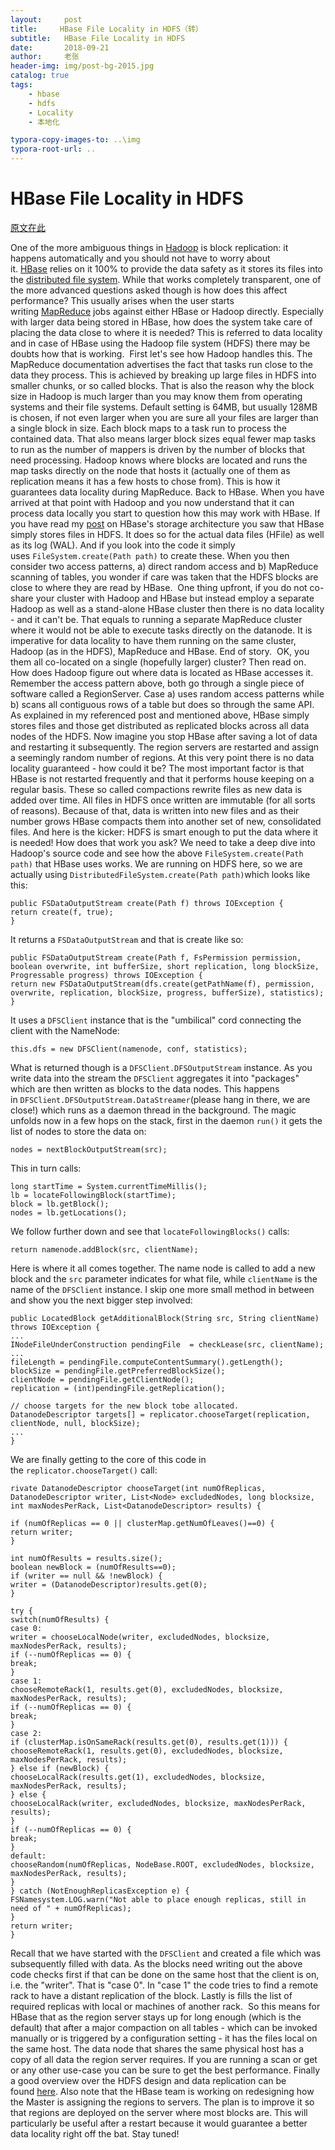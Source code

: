 ```yaml
---
layout:     post
title:     HBase File Locality in HDFS（转）
subtitle:   HBase File Locality in HDFS
date:       2018-09-21
author:     老张
header-img: img/post-bg-2015.jpg
catalog: true
tags:
    - hbase
    - hdfs
    - Locality
    - 本地化

typora-copy-images-to: ..\img
typora-root-url: ..
---
```


# HBase File Locality in HDFS

[原文在此](http://www.larsgeorge.com/2010/05/hbase-file-locality-in-hdfs.html)  

One of the more ambiguous things in [Hadoop](http://hadoop.apache.org/common/) is block replication: it happens automatically and you should not have to worry about it. [HBase](http://hadoop.apache.org/hbase/) relies on it 100% to provide the data safety as it stores its files into the [distributed file system](http://www.larsgeorge.com/2009/10/hbase-architecture-101-storage.html). While that works completely transparent, one of the more advanced questions asked though is how does this affect performance? This usually arises when the user starts writing [MapReduce](http://hadoop.apache.org/mapreduce/) jobs against either HBase or Hadoop directly. Especially with larger data being stored in HBase, how does the system take care of placing the data close to where it is needed? This is referred to data locality and in case of HBase using the Hadoop file system (HDFS) there may be doubts how that is working.   First let's see how Hadoop handles this. The MapReduce documentation advertises the fact that tasks run close to the data they process. This is achieved by breaking up large files in HDFS into smaller chunks, or so called blocks. That is also the reason why the block size in Hadoop is much larger than you may know them from operating systems and their file systems. Default setting is 64MB, but usually 128MB is chosen, if not even larger when you are sure all your files are larger than a single block in size. Each block maps to a task run to process the contained data. That also means larger block sizes equal fewer map tasks to run as the number of mappers is driven by the number of blocks that need processing. Hadoop knows where blocks are located and runs the map tasks directly on the node that hosts it (actually one of them as replication means it has a few hosts to chose from). This is how it guarantees data locality during MapReduce.  Back to HBase. When you have arrived at that point with Hadoop and you now understand that it can process data locally you start to question how this may work with HBase. If you have read my [post](http://www.larsgeorge.com/2009/10/hbase-architecture-101-storage.html) on HBase's storage architecture you saw that HBase simply stores files in HDFS. It does so for the actual data files (HFile) as well as its log (WAL). And if you look into the code it simply uses `FileSystem.create(Path path)` to create these. When you then consider two access patterns, a) direct random access and b) MapReduce scanning of tables, you wonder if care was taken that the HDFS blocks are close to where they are read by HBase.   One thing upfront, if you do not co-share your cluster with Hadoop and HBase but instead employ a separate Hadoop as well as a stand-alone HBase cluster then there is no data locality - and it can't be. That equals to running a separate MapReduce cluster where it would not be able to execute tasks directly on the datanode. It is imperative for data locality to have them running on the same cluster, Hadoop (as in the HDFS), MapReduce and HBase. End of story.   OK, you them all co-located on a single (hopefully larger) cluster? Then read on. How does Hadoop figure out where data is located as HBase accesses it. Remember the access pattern above, both go through a single piece of software called a RegionServer. Case a) uses random access patterns while b) scans all contiguous rows of a table but does so through the same API. As explained in my referenced post and mentioned above, HBase simply stores files and those get distributed as replicated blocks across all data nodes of the HDFS. Now imagine you stop HBase after saving a lot of data and restarting it subsequently. The region servers are restarted and assign a seemingly random number of regions. At this very point there is no data locality guaranteed - how could it be?  The most important factor is that HBase is not restarted frequently and that it performs house keeping on a regular basis. These so called compactions rewrite files as new data is added over time. All files in HDFS once written are immutable (for all sorts of reasons). Because of that, data is written into new files and as their number grows HBase compacts them into another set of new, consolidated files. And here is the kicker: HDFS is smart enough to put the data where it is needed! How does that work you ask? We need to take a deep dive into Hadoop's source code and see how the above `FileSystem.create(Path path)` that HBase uses works. We are running on HDFS here, so we are actually using `DistributedFileSystem.create(Path path)`which looks like this: 



```
public FSDataOutputStream create(Path f) throws IOException {
return create(f, true);
}
```

It returns a `FSDataOutputStream` and that is create like so: 

```
public FSDataOutputStream create(Path f, FsPermission permission, boolean overwrite, int bufferSize, short replication, long blockSize, Progressable progress) throws IOException {
return new FSDataOutputStream(dfs.create(getPathName(f), permission, overwrite, replication, blockSize, progress, bufferSize), statistics);
}
```

It uses a `DFSClient` instance that is the "umbilical" cord connecting the client with the NameNode: 

```
this.dfs = new DFSClient(namenode, conf, statistics);
```

What is returned though is a `DFSClient.DFSOutputStream` instance. As you write data into the stream the `DFSClient` aggregates it into "packages" which are then written as blocks to the data nodes. This happens in `DFSClient.DFSOutputStream.DataStreamer`(please hang in there, we are close!) which runs as a daemon thread in the background. The magic unfolds now in a few hops on the stack, first in the daemon `run()` it gets the list of nodes to store the data on: 

```
nodes = nextBlockOutputStream(src);
```

This in turn calls: 

```
long startTime = System.currentTimeMillis();
lb = locateFollowingBlock(startTime);
block = lb.getBlock();
nodes = lb.getLocations();
```

We follow further down and see that `locateFollowingBlocks()` calls: 

```
return namenode.addBlock(src, clientName);
```

Here is where it all comes together. The name node is called to add a new block and the `src` parameter indicates for what file, while `clientName` is the name of the `DFSClient` instance. I skip one more small method in between and show you the next bigger step involved: 

```
public LocatedBlock getAdditionalBlock(String src, String clientName) throws IOException {
...
INodeFileUnderConstruction pendingFile  = checkLease(src, clientName);
...
fileLength = pendingFile.computeContentSummary().getLength();
blockSize = pendingFile.getPreferredBlockSize();
clientNode = pendingFile.getClientNode();
replication = (int)pendingFile.getReplication();
 
// choose targets for the new block tobe allocated.
DatanodeDescriptor targets[] = replicator.chooseTarget(replication, clientNode, null, blockSize);
...
}
```

We are finally getting to the core of this code in the `replicator.chooseTarget()` call: 

```
rivate DatanodeDescriptor chooseTarget(int numOfReplicas, DatanodeDescriptor writer, List<Node> excludedNodes, long blocksize, int maxNodesPerRack, List<DatanodeDescriptor> results) {
 
if (numOfReplicas == 0 || clusterMap.getNumOfLeaves()==0) {
return writer;
}
 
int numOfResults = results.size();
boolean newBlock = (numOfResults==0);
if (writer == null && !newBlock) {
writer = (DatanodeDescriptor)results.get(0);
}
 
try {
switch(numOfResults) {
case 0:
writer = chooseLocalNode(writer, excludedNodes, blocksize, maxNodesPerRack, results);
if (--numOfReplicas == 0) {
break;
}
case 1:
chooseRemoteRack(1, results.get(0), excludedNodes, blocksize, maxNodesPerRack, results);
if (--numOfReplicas == 0) {
break;
}
case 2:
if (clusterMap.isOnSameRack(results.get(0), results.get(1))) {
chooseRemoteRack(1, results.get(0), excludedNodes, blocksize, maxNodesPerRack, results);
} else if (newBlock) {
chooseLocalRack(results.get(1), excludedNodes, blocksize, maxNodesPerRack, results);
} else {
chooseLocalRack(writer, excludedNodes, blocksize, maxNodesPerRack, results);
}
if (--numOfReplicas == 0) {
break;
}
default:
chooseRandom(numOfReplicas, NodeBase.ROOT, excludedNodes, blocksize, maxNodesPerRack, results);
}
} catch (NotEnoughReplicasException e) {
FSNamesystem.LOG.warn("Not able to place enough replicas, still in need of " + numOfReplicas);
}
return writer;
}
```

Recall that we have started with the `DFSClient` and created a file which was subsequently filled with data. As the blocks need writing out the above code checks first if that can be done on the same host that the client is on, i.e. the "writer". That is "case 0". In "case 1" the code tries to find a remote rack to have a distant replication of the block. Lastly is fills the list of required replicas with local or machines of another rack.   So this means for HBase that as the region server stays up for long enough (which is the default) that after a major compaction on all tables - which can be invoked manually or is triggered by a configuration setting - it has the files local on the same host. The data node that shares the same physical host has a copy of all data the region server requires. If you are running a scan or get or any other use-case you can be sure to get the best performance.  Finally a good overview over the HDFS design and data replication can be found [here](http://hadoop.apache.org/common/docs/r0.20.2/hdfs_design.html#Data+Replication). Also note that the HBase team is working on redesigning how the Master is assigning the regions to servers. The plan is to improve it so that regions are deployed on the server where most blocks are. This will particularly be useful after a restart because it would guarantee a better data locality right off the bat. Stay tuned! 